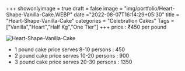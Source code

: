 +++
showonlyimage = true
draft = false
image = "img/portfolio/Heart-Shape-Vanilla-Cake.WEBP"
date ="2022-08-07T16:14:29+05:30"
title = "Heart-Shape-Vanilla-Cake"
categories = "Celebration Cakes"
Tags = ["Vanilla","Heart","Half Kg","One Tier"]
+++
price : ₹450 per pound
<!--more-->
![Heart-Shape-Vanilla-Cake](/img/portfolio/Heart-Shape-Vanilla-Cake.WEBP)
* 1 pound cake price serves 8-10 persons : 450
* 2 pound cake price serves 10-20 persons : 900
* 3 pound cake price serves 20-30 persons : 1350
